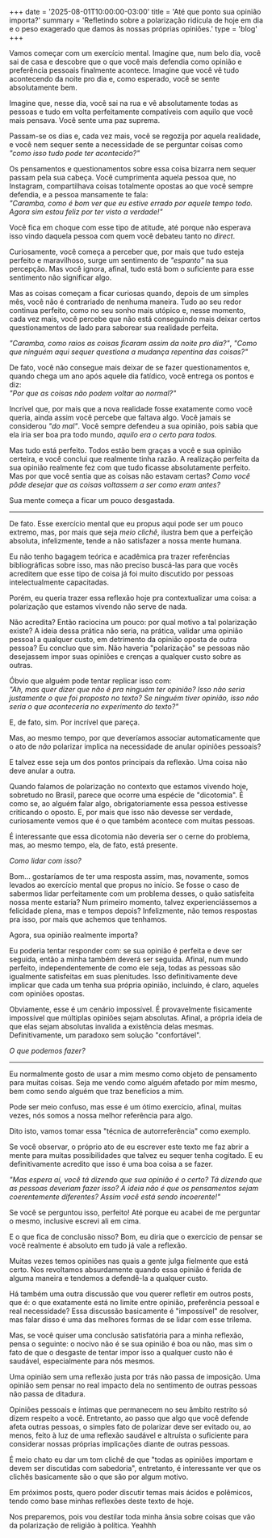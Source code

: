 +++
date = '2025-08-01T10:00:00-03:00'
title = 'Até que ponto sua opinião importa?'
summary = 'Refletindo sobre a polarização ridícula de hoje em dia e o peso exagerado que damos às nossas próprias opiniões.'
type = 'blog'
+++

Vamos começar com um exercício mental. Imagine que, num belo dia, você sai de casa e descobre que o que você mais defendia como opinião e preferência pessoais finalmente acontece. Imagine que você vê tudo acontecendo da noite pro dia e, como esperado, você se sente absolutamente bem.

Imagine que, nesse dia, você sai na rua e vê absolutamente todas as pessoas e tudo em volta perfeitamente compatíveis com aquilo que você mais pensava. Você sente uma paz suprema.

Passam-se os dias e, cada vez mais, você se regozija por aquela realidade, e você nem sequer sente a necessidade de se perguntar coisas como *"como isso tudo pode ter acontecido?"*

Os pensamentos e questionamentos sobre essa coisa bizarra nem sequer passam pela sua cabeça. Você cumprimenta aquela pessoa que, no Instagram, compartilhava coisas totalmente opostas ao que você sempre defendia, e a pessoa mansamente te fala:  
*"Caramba, como é bom ver que eu estive errado por aquele tempo todo. Agora sim estou feliz por ter visto a verdade!"*

Você fica em choque com esse tipo de atitude, até porque não esperava isso vindo daquela pessoa com quem você debateu tanto no *direct*.

Curiosamente, você começa a perceber que, por mais que tudo esteja perfeito e maravilhoso, surge um sentimento de *"espanto"* na sua percepção. Mas você ignora, afinal, tudo está bom o suficiente para esse sentimento não significar algo.

Mas as coisas começam a ficar curiosas quando, depois de um simples mês, você não é contrariado de nenhuma maneira. Tudo ao seu redor continua perfeito, como no seu sonho mais utópico e, nesse momento, cada vez mais, você percebe que não está conseguindo mais deixar certos questionamentos de lado para saborear sua realidade perfeita.

*"Caramba, como raios as coisas ficaram assim da noite pro dia?"*, *"Como que ninguém aqui sequer questiona a mudança repentina das coisas?"*

De fato, você não consegue mais deixar de se fazer questionamentos e, quando chega um ano após aquele dia fatídico, você entrega os pontos e diz:  
*"Por que as coisas não podem voltar ao normal?"*

Incrível que, por mais que a nova realidade fosse exatamente como você queria, ainda assim você percebe que faltava algo. Você jamais se considerou *"do mal"*. Você sempre defendeu a sua opinião, pois sabia que ela iria ser boa pra todo mundo, *aquilo era o certo para todos.*

Mas tudo está perfeito. Todos estão bem graças a você e sua opinião certeira, e você conclui que realmente tinha razão. A realização perfeita da sua opinião realmente fez com que tudo ficasse absolutamente perfeito. Mas por que você sentia que as coisas não estavam certas? *Como você pôde desejar que as coisas voltassem a ser como eram antes?*

Sua mente começa a ficar um pouco desgastada.

---

De fato. Esse exercício mental que eu propus aqui pode ser um pouco extremo, mas, por mais que seja *meio clichê*, ilustra bem que a perfeição absoluta, infelizmente, tende a não satisfazer a nossa mente humana.

Eu não tenho bagagem teórica e acadêmica pra trazer referências bibliográficas sobre isso, mas não preciso buscá-las para que vocês acreditem que esse tipo de coisa já foi muito discutido por pessoas intelectualmente capacitadas.

Porém, eu queria trazer essa reflexão hoje pra contextualizar uma coisa: a polarização que estamos vivendo não serve de nada.

Não acredita? Então raciocina um pouco: por qual motivo a tal polarização existe? A ideia dessa prática não seria, na prática, validar uma opinião pessoal a qualquer custo, em detrimento da opinião oposta de outra pessoa? Eu concluo que sim. Não haveria "polarização" se pessoas não desejassem impor suas opiniões e crenças a qualquer custo sobre as outras.

Óbvio que alguém pode tentar replicar isso com:  
*"Ah, mas quer dizer que não é pra ninguém ter opinião? Isso não seria justamente o que foi proposto no texto? Se ninguém tiver opinião, isso não seria o que aconteceria no experimento do texto?"*

E, de fato, sim. Por incrível que pareça.

Mas, ao mesmo tempo, por que deveríamos associar automaticamente que o ato de *não* polarizar implica na necessidade de anular opiniões pessoais?

E talvez esse seja um dos pontos principais da reflexão. Uma coisa não deve anular a outra.

Quando falamos de polarização no contexto que estamos vivendo hoje, sobretudo no Brasil, parece que ocorre uma espécie de "dicotomia". É como se, ao alguém falar algo, obrigatoriamente essa pessoa estivesse criticando o oposto. E, por mais que isso não devesse ser verdade, curiosamente vemos que é o que também acontece com muitas pessoas.

É interessante que essa dicotomia não deveria ser o cerne do problema, mas, ao mesmo tempo, ela, de fato, está presente.

*Como lidar com isso?*

Bom... gostaríamos de ter uma resposta assim, mas, novamente, somos levados ao exercício mental que propus no início. Se fosse o caso de sabermos lidar perfeitamente com um problema desses, o quão satisfeita nossa mente estaria? Num primeiro momento, talvez experienciássemos a felicidade plena, mas e tempos depois? Infelizmente, não temos respostas pra isso, por mais que achemos que tenhamos.

Agora, sua opinião realmente importa?

Eu poderia tentar responder com: se sua opinião é perfeita e deve ser seguida, então a minha também deverá ser seguida. Afinal, num mundo perfeito, independentemente de como ele seja, todas as pessoas são igualmente satisfeitas em suas plenitudes. Isso definitivamente deve implicar que cada um tenha sua própria opinião, incluindo, é claro, aqueles com opiniões opostas.

Obviamente, esse é um cenário impossível. É provavelmente fisicamente impossível que múltiplas opiniões sejam absolutas. Afinal, a própria ideia de que elas sejam absolutas invalida a existência delas mesmas. Definitivamente, um paradoxo sem solução "confortável".

*O que podemos fazer?*

---

Eu normalmente gosto de usar a mim mesmo como objeto de pensamento para muitas coisas. Seja me vendo como alguém afetado por mim mesmo, bem como sendo alguém que traz benefícios a mim.

Pode ser meio confuso, mas esse é um ótimo exercício, afinal, muitas vezes, nós somos a nossa melhor referência para algo.

Dito isto, vamos tomar essa "técnica de autorreferência" como exemplo.

Se você observar, o próprio ato de eu escrever este texto me faz abrir a mente para muitas possibilidades que talvez eu sequer tenha cogitado. E eu definitivamente acredito que isso é uma boa coisa a se fazer.

*"Mas espera aí, você tá dizendo que sua opinião é o certo? Tá dizendo que as pessoas deveriam fazer isso? A ideia não é que os pensamentos sejam coerentemente diferentes? Assim você está sendo incoerente!"*

Se você se perguntou isso, perfeito! Até porque eu acabei de me perguntar o mesmo, inclusive escrevi ali em cima.

E o que fica de conclusão nisso? Bom, eu diria que o exercício de pensar se você realmente é absoluto em tudo já vale a reflexão.

Muitas vezes temos opiniões nas quais a gente julga fielmente que está certo. Nos revoltamos absurdamente quando essa opinião é ferida de alguma maneira e tendemos a defendê-la a qualquer custo.

Há também uma outra discussão que vou querer refletir em outros posts, que é: o que exatamente está no limite entre opinião, preferência pessoal e real necessidade? Essa discussão basicamente é "impossível" de resolver, mas falar disso é uma das melhores formas de se lidar com esse trilema.

Mas, se você quiser uma conclusão satisfatória para a minha reflexão, pensa o seguinte: o nocivo não é se sua opinião é boa ou não, mas sim o fato de que o desgaste de tentar impor isso a qualquer custo não é saudável, especialmente para nós mesmos.

Uma opinião sem uma reflexão justa por trás não passa de imposição. Uma opinião sem pensar no real impacto dela no sentimento de outras pessoas não passa de ditadura.

Opiniões pessoais e íntimas que permanecem no seu âmbito restrito só dizem respeito a você. Entretanto, ao passo que algo que você defende afeta outras pessoas, o simples fato de polarizar deve ser evitado ou, ao menos, feito à luz de uma reflexão saudável e altruísta o suficiente para considerar nossas próprias implicações diante de outras pessoas.

É meio chato eu dar um tom clichê de que "todas as opiniões importam e devem ser discutidas com sabedoria", entretanto, é interessante ver que os clichês basicamente são o que são por algum motivo.

Em próximos posts, quero poder discutir temas mais ácidos e polêmicos, tendo como base minhas reflexões deste texto de hoje.

Nos preparemos, pois vou destilar toda minha ânsia sobre coisas que vão da polarização de religião à política. Yeahhh